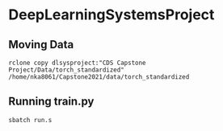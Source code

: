 # DeepLearningSystemsProject

## Moving Data

`rclone copy dlsysproject:"CDS Capstone Project/Data/torch_standardized" /home/nka8061/Capstone2021/data/torch_standardized`

## Running train.py

`sbatch run.s`